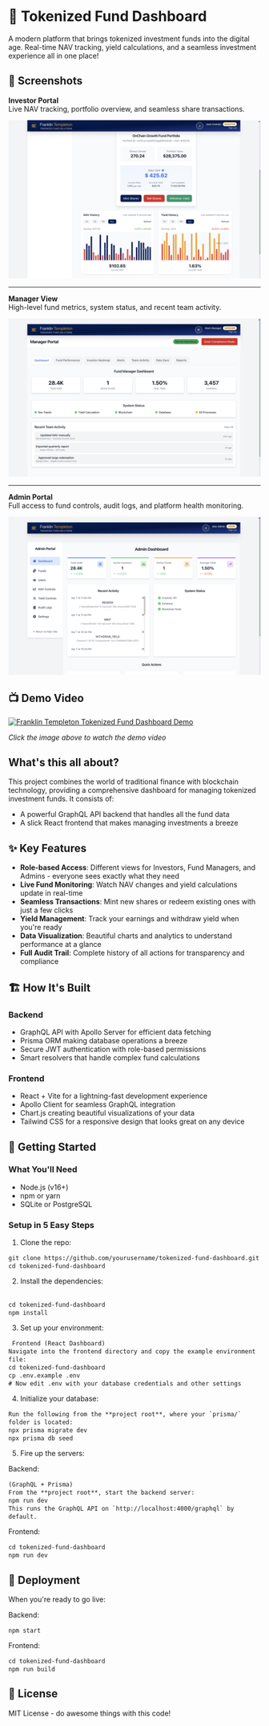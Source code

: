 # 💼 Tokenized Fund Dashboard

A modern platform that brings tokenized investment funds into the digital age. Real-time NAV tracking, yield calculations, and a seamless investment experience all in one place!

## 📸 Screenshots

**Investor Portal**  
Live NAV tracking, portfolio overview, and seamless share transactions.

![Investor Dashboard](./screenshots/investor-dashboard.png)

---

**Manager View**  
High-level fund metrics, system status, and recent team activity.

![Manager Dashboard](./screenshots/manager-dashboard.png)

---

**Admin Portal**  
Full access to fund controls, audit logs, and platform health monitoring.

![Admin Dashboard](./screenshots/admin-dashboard.png)

## 📺 Demo Video

[![Franklin Templeton Tokenized Fund Dashboard Demo](https://img.youtube.com/vi/WwcXMLcl3hM/0.jpg)](https://youtu.be/WwcXMLcl3hM)

*Click the image above to watch the demo video*


## What's this all about?

This project combines the world of traditional finance with blockchain technology, providing a comprehensive dashboard for managing tokenized investment funds. It consists of:

- A powerful GraphQL API backend that handles all the fund data
- A slick React frontend that makes managing investments a breeze

## ✨ Key Features

- **Role-based Access**: Different views for Investors, Fund Managers, and Admins - everyone sees exactly what they need
- **Live Fund Monitoring**: Watch NAV changes and yield calculations update in real-time
- **Seamless Transactions**: Mint new shares or redeem existing ones with just a few clicks
- **Yield Management**: Track your earnings and withdraw yield when you're ready
- **Data Visualization**: Beautiful charts and analytics to understand performance at a glance
- **Full Audit Trail**: Complete history of all actions for transparency and compliance

## 🏗️ How It's Built

### Backend
- GraphQL API with Apollo Server for efficient data fetching
- Prisma ORM making database operations a breeze
- Secure JWT authentication with role-based permissions
- Smart resolvers that handle complex fund calculations

### Frontend
- React + Vite for a lightning-fast development experience
- Apollo Client for seamless GraphQL integration
- Chart.js creating beautiful visualizations of your data
- Tailwind CSS for a responsive design that looks great on any device

## 🚀 Getting Started

### What You'll Need
- Node.js (v16+)
- npm or yarn
- SQLite or PostgreSQL

### Setup in 5 Easy Steps

1. Clone the repo:
```
git clone https://github.com/yourusername/tokenized-fund-dashboard.git
cd tokenized-fund-dashboard
```

2. Install the dependencies:
```

cd tokenized-fund-dashboard
npm install
```

3. Set up your environment:
```
 Frontend (React Dashboard)
Navigate into the frontend directory and copy the example environment file:
cd tokenized-fund-dashboard
cp .env.example .env
# Now edit .env with your database credentials and other settings
```

4. Initialize your database:
```
Run the following from the **project root**, where your `prisma/` folder is located:
npx prisma migrate dev
npx prisma db seed
```

5. Fire up the servers:

Backend:
```
(GraphQL + Prisma)
From the **project root**, start the backend server:
npm run dev
This runs the GraphQL API on `http://localhost:4000/graphql` by default.
```

Frontend:
```
cd tokenized-fund-dashboard
npm run dev
```

## 🚀 Deployment

When you're ready to go live:

Backend:
```
npm start
```

Frontend:
```
cd tokenized-fund-dashboard
npm run build
```

## 📝 License

MIT License - do awesome things with this code!
